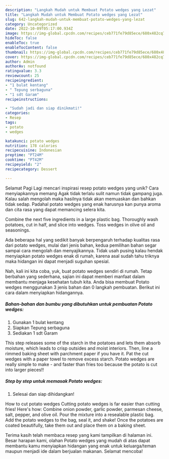 ```yaml
---
description: "Langkah Mudah untuk Membuat Potato wedges yang Lezat"
title: "Langkah Mudah untuk Membuat Potato wedges yang Lezat"
slug: 642-langkah-mudah-untuk-membuat-potato-wedges-yang-lezat
category: Uncategorized
date: 2022-10-09T05:17:00.934Z
image: https://img-global.cpcdn.com/recipes/ceb771fe79d85ece/680x482cq70/potato-wedges-foto-resep-utama.jpg
hideToc: false
enableToc: true
enableTocContent: false
thumbnail: https://img-global.cpcdn.com/recipes/ceb771fe79d85ece/680x482cq70/potato-wedges-foto-resep-utama.jpg
cover: https://img-global.cpcdn.com/recipes/ceb771fe79d85ece/680x482cq70/potato-wedges-foto-resep-utama.jpg
author: Admin
authorAv: notfound
ratingvalue: 3.3
reviewcount: 25
recipeingredient:
- "1 bulat kentang"
- " Tepung serbaguna"
- "1 sdt Garam"
recipeinstructions:

- "Sudah jadi dan siap dinikmati!"
categories:
- Resep
tags:
- potato
- wedges

katakunci: potato wedges 
nutrition: 178 calories
recipecuisine: Indonesian
preptime: "PT24M"
cooktime: "PT42M"
recipeyield: "2"
recipecategory: Dessert

---
```



Selamat Pagi Lagi mencari inspirasi resep potato wedges yang unik? Cara menyiapkannya memang Agak tidak terlalu sulit namun tidak gampang juga. Kalau salah mengolah maka hasilnya tidak akan memuaskan dan bahkan tidak sedap. Padahal potato wedges yang enak harusnya kan punya aroma dan cita rasa yang dapat memancing selera kita.


Combine the next five ingredients in a large plastic bag. Thoroughly wash potatoes, cut in half, and slice into wedges. Toss wedges in olive oil and seasonings.

Ada beberapa hal yang sedikit banyak berpengaruh terhadap kualitas rasa dari potato wedges, mulai dari jenis bahan, kedua pemilihan bahan segar sampai cara mengolah dan menyajikannya. Tidak usah pusing kalau hendak menyiapkan potato wedges enak di rumah, karena asal sudah tahu triknya maka hidangan ini dapat menjadi suguhan spesial.


Nah, kali ini kita coba, yuk, buat potato wedges sendiri di rumah. Tetap berbahan yang sederhana, sajian ini dapat memberi manfaat dalam membantu menjaga kesehatan tubuh kita. Anda bisa membuat Potato wedges menggunakan 3 jenis bahan dan 0 langkah pembuatan. Berikut ini cara dalam menyiapkan hidangannya.

<!--inarticleads1-->

##### Bahan-bahan dan bumbu yang dibutuhkan untuk pembuatan Potato wedges:

1. Gunakan 1 bulat kentang
1. Siapkan  Tepung serbaguna
1. Sediakan 1 sdt Garam


This step releases some of the starch in the potatoes and lets them absorb moisture, which leads to crisp outsides and moist interiors. Then, line a rimmed baking sheet with parchment paper if you have it. Pat the cut wedges with a paper towel to remove excess starch. Potato wedges are really simple to make - and faster than fries too because the potato is cut into larger pieces!! 

<!--inarticleads2-->

##### Step by step untuk memasak Potato wedges:


1. Selesai dan siap dihidangkan!

How to cut potato wedges Cutting potato wedges is far easier than cutting fries! Here&#39;s how: Combine onion powder, garlic powder, parmesan cheese, salt, pepper, and olive oil. Pour the mixture into a resealable plastic bag. Add the potato wedges to the bag, seal it, and shake! Once the potatoes are coated beautifully, take them out and place them on a baking sheet. 

Terima kasih telah membaca resep yang kami tampilkan di halaman ini. Besar harapan kami, olahan Potato wedges yang mudah di atas dapat membantu kamu menyiapkan hidangan yang enak untuk keluarga/teman maupun menjadi ide dalam berjualan makanan. Selamat mencoba!
